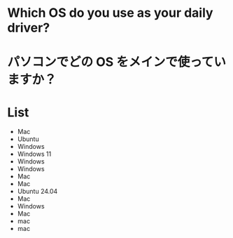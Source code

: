 # Which OS do you use as your daily driver?

# パソコンでどの OS をメインで使っていますか？

# List 
- Mac
- Ubuntu
- Windows
- Windows 11
- Windows
- Windows
- Mac
- Mac
- Ubuntu 24.04
- Mac
- Windows
- Mac
- mac
- mac
